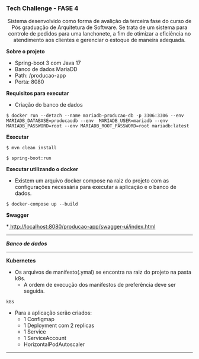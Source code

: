 
### Tech Challenge - FASE 4
<p align="center">
Sistema desenvolvido como forma de avalição da terceira fase do curso de Pós graduação de Arquitetura de Software. Se trata de um sistema para controle de pedidos para uma lanchonete, a fim de otimizar a eficiência no atendimento aos clientes e gerenciar o estoque de maneira adequada.
</p>

**Sobre o projeto**
* Spring-boot 3 com Java 17
* Banco de dados MariaDD
* Path: /producao-app
* Porta: 8080

**Requisitos para executar**


- Criação do banco de dados

```
$ docker run --detach --name mariadb-producao-db -p 3306:3306 --env MARIADB_DATABASE=producaodb --env  MARIADB_USER=mariadb --env MARIADB_PASSWORD=root --env MARIADB_ROOT_PASSWORD=root mariadb:latest
```

**Executar**

```
$ mvn clean install
```

```
$ spring-boot:run
```


**Executar utilizando o docker**

- Existem um arquivo docker compose na raiz do projeto com as configurações necessária para executar a aplicação e o banco de dados.

```
$ docker-compose up --build
```

**Swagger**

*[ http://localhost:8080/producao-app/swagger-ui/index.html]( http://localhost:8080/producao-app/swagger-ui/index.html " http://localhost:8080/producao-app/swagger-ui/index.html")


------------

***Banco de dados***

------------

**Kubernetes**

- Os arquivos de manifesto(.ymal) se encontra na raiz do projeto na pasta k8s.
	- A ordem de execução dos manifestos de preferência deve ser seguida.
```
k8s
```
- Para a aplicação serão criados:
	-	1 Configmap 
	-	1 Deployment com 2 replicas 
	- 	1 Service
	-	1 ServiceAccount
	- 	HorizontalPodAutoscaler

------------





